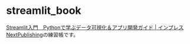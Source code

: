 # streamlit_book

[Streamlit入門　Pythonで学ぶデータ可視化＆アプリ開発ガイド \| インプレス NextPublishing](https://nextpublishing.jp/book/18323.html)の練習帳です。




